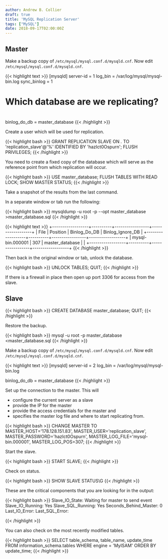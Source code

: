 ```yaml
---
author: Andrew B. Collier
draft: true
title: 'MySQL Replication Server'
tags: ["MySQL"]
date: 2018-09-17T02:00:00Z
---
```


<!-- https://www.digitalocean.com/community/tutorials/how-to-set-up-master-slave-replication-in-mysql -->

## Master

Make a backup copy of `/etc/mysql/mysql.conf.d/mysqld.cnf`. Now edit `/etc/mysql/mysql.conf.d/mysqld.cnf`.

{{< highlight text >}}
[mysqld]
server-id               = 1
log_bin                 = /var/log/mysql/mysql-bin.log
sync_binlog             = 1

# Which database are we replicating?
#
binlog_do_db            = master_database
{{< /highlight >}}

Create a user which will be used for replication.

{{< highlight bash >}}
GRANT REPLICATION SLAVE ON *.* TO 'replication_slave'@'%' IDENTIFIED BY 'hazIct0Ospurn';
FLUSH PRIVILEGES;
{{< /highlight >}}

You need to create a fixed copy of the database which will serve as the reference point from which replication will occur.

{{< highlight bash >}}
USE master_database;
FLUSH TABLES WITH READ LOCK;
SHOW MASTER STATUS;
{{< /highlight >}}

Take a snapshot of the results from the last command.

In a separate window or tab run the following:

{{< highlight bash >}}
mysqldump -u root -p --opt master_database >master_database.sql
{{< /highlight >}}

{{< highlight text >}}
+------------------+----------+-----------------+------------------+
| File             | Position | Binlog_Do_DB    | Binlog_Ignore_DB |
+------------------+----------+-----------------+------------------+
| mysql-bin.000001 |      307 | master_database |                  |
+------------------+----------+-----------------+------------------+
{{< /highlight >}}

Then back in the original window or tab, unlock the database.

{{< highlight bash >}}
UNLOCK TABLES;
QUIT;
{{< /highlight >}}

If there is a firewall in place then open up port 3306 for access from the slave.

## Slave

{{< highlight bash >}}
CREATE DATABASE master_database;
QUIT;
{{< /highlight >}}

Restore the backup.

{{< highlight bash >}}
mysql -u root -p master_database <master_database.sql
{{< /highlight >}}

Make a backup copy of `/etc/mysql/mysql.conf.d/mysqld.cnf`. Now edit `/etc/mysql/mysql.conf.d/mysqld.cnf`.

{{< highlight text >}}
[mysqld]
server-id               = 2
log_bin                 = /var/log/mysql/mysql-bin.log

binlog_do_db            = master_database
{{< /highlight >}}

Set up the connection to the master. This will

- configure the current server as a slave
- provide the IP for the master
- provide the access credentials for the master and
- specifies the master log file and where to start replicating from.

{{< highlight bash >}}
CHANGE MASTER TO MASTER_HOST='178.128.151.83', MASTER_USER='replication_slave', MASTER_PASSWORD='hazIct0Ospurn', MASTER_LOG_FILE='mysql-bin.000001', MASTER_LOG_POS=307;
{{< /highlight >}}

Start the slave.

{{< highlight bash >}}
START SLAVE;
{{< /highlight >}}

Check on status.

{{< highlight bash >}}
SHOW SLAVE STATUS\G
{{< /highlight >}}

These are the critical components that you are looking for in the output:

{{< highlight bash >}}
               Slave_IO_State: Waiting for master to send event
             Slave_IO_Running: Yes
            Slave_SQL_Running: Yes
        Seconds_Behind_Master: 0
                Last_IO_Error: 
               Last_SQL_Error: 

{{< /highlight >}}

You can also check on the most recently modified tables.

{{< highlight bash >}}
SELECT table_schema, table_name, update_time
FROM information_schema.tables
WHERE engine = 'MyISAM'
ORDER BY update_time;
{{< /highlight >}}
